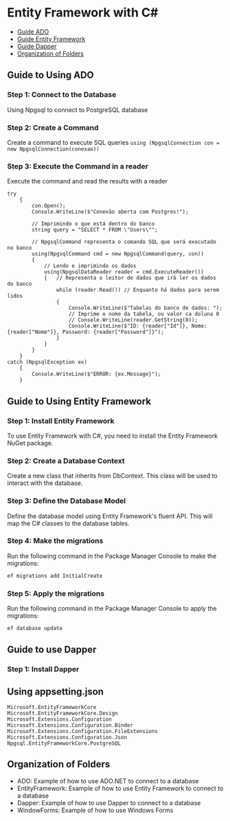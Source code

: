 # Entity Framework with C#

- [Guide ADO](#guide-to-using-ado)
- [Guide Entity Framework](#guide-to-using-entity-framework)
- [Guide Dapper](#guide-to-using-dapper)
- [Organization of Folders](#organization-of-folders)

## Guide to Using ADO

### Step 1: Connect to the Database
Using Npgsql to connect to PostgreSQL database

### Step 2: Create a Command
Create a command to execute SQL queries
```using (NpgsqlConnection con = new NpgsqlConnection(conexao))```

### Step 3: Execute the Command in a reader
Execute the command and read the results with a reader
```
try
    {
        con.Open();
        Console.WriteLine($"Conexão aberta com Postgres!");

        // Imprimindo o que está dentro do banco
        string query = "SELECT * FROM \"Users\"";

        // NpgsqlCommand representa o comando SQL que será executado no banco
        using(NpgsqlCommand cmd = new NpgsqlCommand(query, con))
        {
            // Lendo e imprimindo os dados
            using(NpgsqlDataReader reader = cmd.ExecuteReader())
            {   // Representa o leitor de dados que irá ler os dados do banco
                while (reader.Read()) // Enquanto há dados para serem lidos
                {
                    Console.WriteLine($"Tabelas do banco de dados: ");
                    // Imprime o nome da tabela, ou valor ca doluna 0
                    // Console.WriteLine(reader.GetString(0));
                    Console.WriteLine($"ID: {reader["Id"]}, Nome: {reader["Nome"]}, Password: {reader["Password"]}");                  
                }
            }
        }
    }
catch (NpgsqlException ex)
    {
        Console.WriteLine($"ERROR: {ex.Message}");
    }
```


## Guide to Using Entity Framework

### Step 1: Install Entity Framework
To use Entity Framework with C#, you need to install the Entity Framework NuGet package.

### Step 2: Create a Database Context
Create a new class that inherits from DbContext. This class will be used to interact with the database.

### Step 3: Define the Database Model
Define the database model using Entity Framework's fluent API. This will map the C# classes to the database tables.

### Step 4: Make the migrations
Run the following command in the Package Manager Console to make the migrations:

```sh
ef migrations add InitialCreate
```

### Step 5: Apply the migrations
Run the following command in the Package Manager Console to apply the migrations:

```sh
ef database update
```

## Guide to use Dapper

### Step 1: Install Dapper

## Using appsetting.json

    Microsoft.EntityFrameworkCore
    Microsoft.EntityFrameworkCore.Design
    Microsoft.Extensions.Configuration
    Microsoft.Extensions.Configuration.Binder
    Microsoft.Extensions.Configuration.FileExtensions
    Microsoft.Extensions.Configuration.Json
    Npgsql.EntityFrameworkCore.PostgreSQL

## Organization of Folders

- ADO: Example of how to use ADO.NET to connect to a database
- EntityFramework: Example of how to use Entity Framework to connect to a database
- Dapper: Example of how to use Dapper to connect to a database
- WindowForms: Example of how to use Windows Forms

